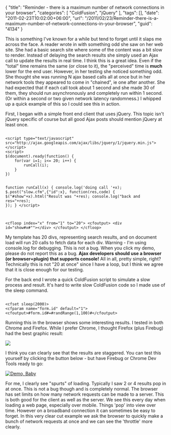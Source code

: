 {
	"title": "Reminder - there is a maximum number of network connections in your browser",
	"categories": [
		"ColdFusion",
		"jQuery"
	],
	"tags": [],
	"date": "2011-02-23T10:02:00+06:00",
	"url": "/2011/02/23/Reminder-there-is-a-maximum-number-of-network-connections-in-your-browser",
	"guid": "4134"
}

This is something I've known for a while but tend to forget until it slaps me across the face. A reader wrote in with something odd she saw on her web site. She had a basic search site where some of the content was a bit slow to render. Instead of delaying the search results she simply used an Ajax call to update the results in real time. I think this is a great idea. Even if the "total" time remains the same (or close to it), the "perceived" time is <b>much</b> lower for the end user. However, in her testing she noticed something odd. She thought she was running N ajax based calls all at once but in her network tools they appeared to come in "chained", ie one after another. She had expected that if each call took about 1 second and she made 30 of them, they should run asynchronously and completely run within 1 second. (Or within a second or two given network latency randomness.) I whipped up a quick example of this so I could see this in action.
<!--more-->
<p>

First, I began with a simple front end client that uses jQuery. This topic isn't jQuery specific of course but all good Ajax posts should mention jQuery at least once.

<p>

<code>
&lt;script type="text/javascript" src="http://ajax.googleapis.com/ajax/libs/jquery/1/jquery.min.js"&gt;&lt;/script&gt;
&lt;script&gt;
$(document).ready(function() {
	for(var i=1; i&lt;= 20; i++) {
		runCall(i);
	}
})

function runCall(x) {
	console.log('doing call '+x);
	$.post("slow.cfm",{"id":x}, function(res,code) {
		$("#show"+x).html("Result was "+res);
		console.log("back and res="+res);
	});
}
&lt;/script&gt;


&lt;cfloop index="x" from="1" to="20"&gt;
	&lt;cfoutput&gt;
	&lt;div id="show#x#""&gt;&lt;/div&gt;
	&lt;/cfoutput&gt;
&lt;/cfloop&gt;
</code>

<p>

My template has 20 divs, representing search results, and on document load will run 20 calls to fetch data for each div. Warning - I'm using console.log for debugging. This is not a bug. When you click my demo, please do not report this as a bug. <b>Ajax developers should use a browser (or browser+plugin) that supports console!</b> All in all, pretty simple, right? Technically this is not "20 at once" since I have a loop, but I think we agree that it is close enough for our testing. 

<p>

For the back end I wrote a quick ColdFusion script to simulate a slow process and result. It's hard to write slow ColdFusion code so I made use of the sleep command. 

<p>

<code>
&lt;cfset sleep(2000)&gt;
&lt;cfparam name="form.id" default="1"&gt;
&lt;cfoutput&gt;#form.id#=#randRange(1,100)#&lt;/cfoutput&gt;
</code>

<p>

Running this in the browser shows some interesting results. I tested in both Chrome and Firefox. While I prefer Chrome, I thought Firefox (plus Firebug) had the best graphic result:

<p>

<img src="http://static.raymondcamden.com/images/ScreenClip30.png" />

<p>

I think you can clearly see that the results are staggered. You can test this yourself by clicking the button below - but have Firebug or Chrome Dev Tools ready to go:

<p>

<a href="http://www.coldfusionjedi.com/demos/feb232011/test.cfm"><img src="http://static.raymondcamden.com/images/cfjedi/icon_128.png" title="Demo, Baby" border="0"></a>

<p>

For me, I clearly see "spurts" of loading. Typically I saw 2 or 4 results pop in at once. This is not a bug though and is completely normal. The browser has set limits on how many network requests can be made to a server. This is both good for the client as well as the server. We see this every day when loading a web page, especially over mobile. Things 'pop' into view over time. However on a broadband connection it can sometimes be easy to forget. In this very clear cut example we ask the browser to quickly make a bunch of network requests at once and we can see the 'throttle' more clearly.